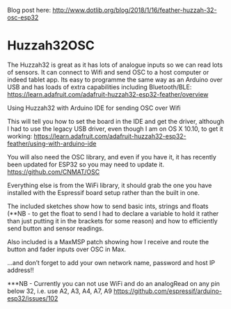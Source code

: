 Blog post here: http://www.dotlib.org/blog/2018/1/16/feather-huzzah-32-osc-esp32

# Huzzah32OSC

The Huzzah32 is great as it has lots of analogue inputs so we can read lots of sensors. It can connect to Wifi and send OSC to a host computer or indeed tablet app. Its easy to programme the same way as an Arduino over USB and has loads of extra capabilities including Bluetooth/BLE:
https://learn.adafruit.com/adafruit-huzzah32-esp32-feather/overview

Using Huzzah32 with Arduino IDE for sending OSC over Wifi

This will tell you how to set the board in the IDE and get the driver, although I had to use the legacy USB driver, even though I am on OS X 10.10, to get it working:
https://learn.adafruit.com/adafruit-huzzah32-esp32-feather/using-with-arduino-ide

You will also need the OSC library, and even if you have it, it has recently been updated for ESP32 so you may need to update it. 
https://github.com/CNMAT/OSC

Everything else is from the WiFi library, it should grab the one you have installed with the Espressif board setup rather than the built in one. 

The included sketches show how to send basic ints, strings and floats (**NB - to get the float to send I had to declare a variable to hold it rather than just putting it in the brackets for some reason) and how to efficiently send button and sensor readings.

Also included is a MaxMSP patch showing how I receive and route the button and fader inputs over OSC in Max. 

…and don’t forget to add your own network name, password and host IP address!!



   ***NB - Currently you can not use WiFi and do an analogRead on any pin
   below 32, i.e. use A2, A3, A4​, A7, A9 
   https://github.com/espressif/arduino-esp32/issues/102
   

   
